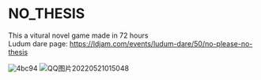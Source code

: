 # NO_THESIS
This a vitural novel game made in 72 hours\
Ludum dare page: https://ldjam.com/events/ludum-dare/50/no-please-no-thesis

![4bc94](https://user-images.githubusercontent.com/55327029/169625493-6b16df68-6e31-438a-a679-9e4bd99dfb9b.png)
![QQ图片20220521015048](https://user-images.githubusercontent.com/55327029/169625494-eea34bad-e47f-4004-a120-2d0b24e2c8cd.png)
